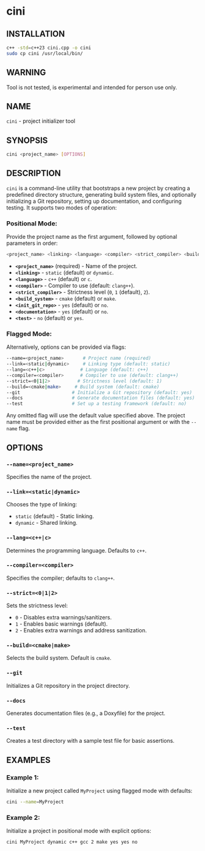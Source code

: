 # cini

## INSTALLATION 

```bash
c++ -std=c++23 cini.cpp -o cini
sudo cp cini /usr/local/bin/
```

## WARNING
Tool is not tested, is experimental and intended for person use only.

## NAME
`cini` - project initializer tool

## SYNOPSIS
```sh
cini <project_name> [OPTIONS]
```

## DESCRIPTION
`cini` is a command-line utility that bootstraps a new project by creating a predefined directory structure, generating build system files, and optionally initializing a Git repository, setting up documentation, and configuring testing. It supports two modes of operation:

### Positional Mode:
Provide the project name as the first argument, followed by optional parameters in order:

```sh
<project_name> <linking> <language> <compiler> <strict_compiler> <build_system> <init_git_repo> <documentation> <test>
```

- **`<project_name>`** (required) - Name of the project.
- **`<linking>`** - `static` (default) or `dynamic`.
- **`<language>`** - `c++` (default) or `c`.
- **`<compiler>`** - Compiler to use (default: `clang++`).
- **`<strict_compiler>`** - Strictness level (`0`, `1` (default), `2`).
- **`<build_system>`** - `cmake` (default) or `make`.
- **`<init_git_repo>`** - `yes` (default) or `no`.
- **`<documentation>`** - `yes` (default) or `no`.
- **`<test>`** - `no` (default) or `yes`.

### Flagged Mode:
Alternatively, options can be provided via flags:

```sh
--name=<project_name>       # Project name (required)
--link=<static|dynamic>     # Linking type (default: static)
--lang=<c++|c>             # Language (default: c++)
--compiler=<compiler>      # Compiler to use (default: clang++)
--strict=<0|1|2>          # Strictness level (default: 1)
--build=<cmake|make>     # Build system (default: cmake)
--git                   # Initialize a Git repository (default: yes)
--docs                  # Generate documentation files (default: yes)
--test                  # Set up a testing framework (default: no)
```

Any omitted flag will use the default value specified above. The project name must be provided either as the first positional argument or with the `--name` flag.

## OPTIONS

### `--name=<project_name>`
Specifies the name of the project.

### `--link=<static|dynamic>`
Chooses the type of linking:
- `static` (default) - Static linking.
- `dynamic` - Shared linking.

### `--lang=<c++|c>`
Determines the programming language. Defaults to `c++`.

### `--compiler=<compiler>`
Specifies the compiler; defaults to `clang++`.

### `--strict=<0|1|2>`
Sets the strictness level:
- `0` - Disables extra warnings/sanitizers.
- `1` - Enables basic warnings (default).
- `2` - Enables extra warnings and address sanitization.

### `--build=<cmake|make>`
Selects the build system. Default is `cmake`.

### `--git`
Initializes a Git repository in the project directory.

### `--docs`
Generates documentation files (e.g., a Doxyfile) for the project.

### `--test`
Creates a test directory with a sample test file for basic assertions.

## EXAMPLES

### Example 1:
Initialize a new project called `MyProject` using flagged mode with defaults:
```sh
cini --name=MyProject
```

### Example 2:
Initialize a project in positional mode with explicit options:
```sh
cini MyProject dynamic c++ gcc 2 make yes yes no
```
